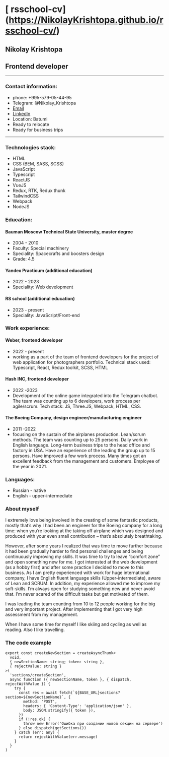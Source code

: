 # [ rsschool-cv] (https://NikolayKrishtopa.github.io/rsschool-cv/)

## Nikolay Krishtopa

## Frontend developer

---

### Contact information:

- phone: +995-579-05-44-95
- Telegram: @Nikolay_Krishtopa
- [Email](mailto:nikolay.krishtopa@gmail.com)
- [LinkedIn](https://www.linkedin.com/in/nikolay-krishtopa/)
- Location: Batumi
- Ready to relocate
- Ready for business trips

---

### Technologies stack:

- HTML
- CSS (BEM, SASS, SCSS)
- JavaScript
- Typescript
- ReactJS
- VueJS
- Redux, RTK, Redux thunk
- TailwindCSS
- Webpack
- NodeJS

### Education:

#### Bauman Moscow Technical State University, master degree

- 2004 - 2010
- Faculty: Special machinery
- Speciality: Spacecrafts and boosters design
- Grade: 4.5

#### Yandex Practicum (additional education)

- 2022 - 2023
- Speciality: Web development

#### RS school (additional education)

- 2023 - present
- Speciality: JavaScript/Front-end

### Work experience:

#### Weber, frontend developer

- 2022 - present
- working as a part of the team of frontend developers for the project of web application for photographers portfolio. Technical stack used: Typescript, React, Redux toolkit, SCSS, HTML

#### Hash INC, frontend developer

- 2022 -2023
- Development of the online game integrated into the Telegram chatbot. The team was counting up to 6 developers, work process per agile/scrum. Tech stack: JS, Three.JS, Webpack, HTML, CSS.

#### The Boeing Company, design engineer/manufacturing engineer

- 2011 -2022
- focusing on the sustain of the airplanes production. Lean/scrum methods. The team was counting up to 25 persons. Daily work in English language. Long-term business trips to the head office and factory in USA. Have an experience of the leading the group up to 15 persons. Have improved a few work process. Many times got an excellent feedback from the management and customers. Employee of the year in 2021.

### Languages:

- Russian - native
- English - upper-intermediate

### About myself

I extremely love being involved in the creating of some fantastic products, mostly that’s why I had been an engineer for the Boeing company for a long time: when you’re looking at the taking off airplane which was designed and produced with your even small contribution – that’s absolutely breathtaking.

However, after some years I realized that was time to move further because it had been gradually harder to find personal challenges and being continuously improving my skills. It was time to try to leave “comfort zone” and open something new for me. I got interested at the web development (as a hobby first) and after some practice I decided to move to this business. As I am pretty experienced with work for huge international company, I have English fluent language skills (Upper-intermediate), aware of Lean and SCRUM. In addition, my experience allowed me to improve my soft-skills. I’m always open for studying something new and never avoid that. I’m never scared of the difficult tasks but get motivated of them.

I was leading the team counting from 10 to 12 people working for the big and very important project. After implementing that I got very high assessment from my management.

When I have some time for myself I like skiing and cycling as well as reading. Also I like travelling.

### The code example

```
export const createNewSection = createAsyncThunk<
  void,
  { newSectionName: string; token: string },
  { rejectValue: string }
>(
  'sections/createSection',
  async function ({ newSectionName, token }, { dispatch, rejectWithValue }) {
    try {
      const res = await fetch(`${BASE_URL}sections?section=${newSectionName}`, {
        method: 'POST',
        headers: { 'Content-Type': 'application/json' },
        body: JSON.stringify({ token }),
      })
      if (!res.ok) {
        throw new Error('Ошибка при создании новой секции на сервере')
      } else dispatch(getSections())
    } catch (err: any) {
      return rejectWithValue(err.message)
    }
  }
)
```
